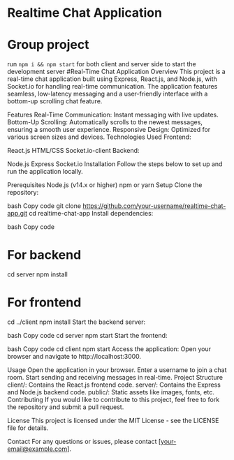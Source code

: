 # Realtime Chat Application
# Group project
 run ```npm i && npm start``` for both client and server side to start the development server
 #Real-Time Chat Application
Overview
This project is a real-time chat application built using Express, React.js, and Node.js, with Socket.io for handling real-time communication. The application features seamless, low-latency messaging and a user-friendly interface with a bottom-up scrolling chat feature.

Features
Real-Time Communication: Instant messaging with live updates.
Bottom-Up Scrolling: Automatically scrolls to the newest messages, ensuring a smooth user experience.
Responsive Design: Optimized for various screen sizes and devices.
Technologies Used
Frontend:

React.js
HTML/CSS
Socket.io-client
Backend:

Node.js
Express
Socket.io
Installation
Follow the steps below to set up and run the application locally.

Prerequisites
Node.js (v14.x or higher)
npm or yarn
Setup
Clone the repository:

bash
Copy code
git clone https://github.com/your-username/realtime-chat-app.git
cd realtime-chat-app
Install dependencies:

bash
Copy code
# For backend
cd server
npm install

# For frontend
cd ../client
npm install
Start the backend server:

bash
Copy code
cd server
npm start
Start the frontend:

bash
Copy code
cd client
npm start
Access the application:
Open your browser and navigate to http://localhost:3000.

Usage
Open the application in your browser.
Enter a username to join a chat room.
Start sending and receiving messages in real-time.
Project Structure
client/: Contains the React.js frontend code.
server/: Contains the Express and Node.js backend code.
public/: Static assets like images, fonts, etc.
Contributing
If you would like to contribute to this project, feel free to fork the repository and submit a pull request.

License
This project is licensed under the MIT License - see the LICENSE file for details.

Contact
For any questions or issues, please contact [your-email@example.com].



